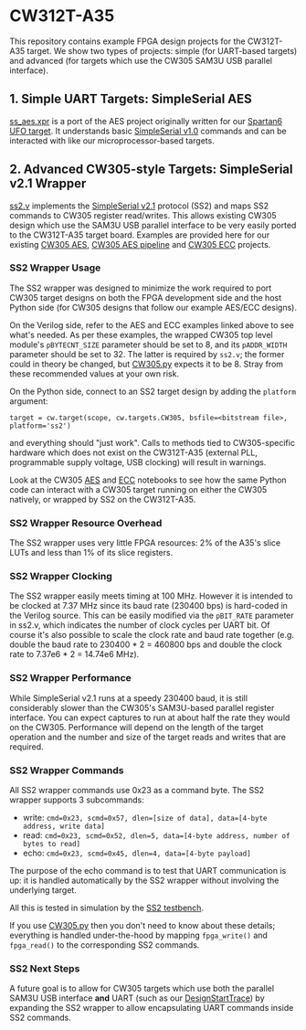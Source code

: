 # CW312T-A35
This repository contains example FPGA design projects for the CW312T-A35
target. We show two types of projects: simple (for UART-based targets) and
advanced (for targets which use the CW305 SAM3U USB parallel interface).


## 1. Simple UART Targets: SimpleSerial AES
[ss\_aes.xpr](vivado/ss_aes.xpr) is a port of the AES project originally
written for our [Spartan6 UFO target](../spartan6lx9/). It understands basic
[SimpleSerial
v1.0](https://chipwhisperer.readthedocs.io/en/latest/simpleserial.html#simpleserial-v1-0)
commands and can be interacted with like our microprocessor-based targets.


## 2. Advanced CW305-style Targets: SimpleSerial v2.1 Wrapper
[ss2.v](hdl/ss2.v) implements the [SimpleSerial
v2.1](https://chipwhisperer.readthedocs.io/en/latest/simpleserial.html#simpleserial-v2-1)
protocol (SS2) and maps SS2 commands to CW305 register read/writes. This allows
existing CW305 design which use the SAM3U USB parallel interface to be
very easily ported to the CW312T-A35 target board. Examples are provided
here for our existing [CW305 AES](vivado/ss2_cw305_aes.xpr), [CW305 AES
pipeline](vivado/ss2_cw305_aes_pipelined.xpr) and [CW305
ECC](vivado/ss2_cw305_ecc.xpr) projects.


### SS2 Wrapper Usage
The SS2 wrapper was designed to minimize the work required to port CW305
target designs on both the FPGA development side and the host Python side
(for CW305 designs that follow our example AES/ECC designs). 

On the Verilog side, refer to the AES and ECC examples linked above to see
what's needed. As per these examples, the wrapped CW305 top level module's
`pBYTECNT_SIZE` parameter should be set to 8, and its `pADDR_WIDTH`
parameter should be set to 32. The latter is required by `ss2.v`; the former
could in theory be changed, but
[CW305.py](../../../../software/chipwhisperer/capture/targets/CW305.py)
expects it to be 8. Stray from these recommended values at your own risk.

On the Python side, connect to an SS2 target design by adding the `platform`
argument:

`target = cw.target(scope, cw.targets.CW305, bsfile=<bitstream file>, platform='ss2')`

and everything should "just work". Calls to methods tied to CW305-specific
hardware which does not exist on the CW312T-A35 (external PLL, programmable
supply voltage, USB clocking) will result in warnings.

Look at the CW305 
[AES](https://github.com/newaetech/chipwhisperer-jupyter/blob/master/demos/PA_HW_CW305_1-Attacking_AES_on_an_FPGA.ipynb)
and 
[ECC](https://github.com/newaetech/chipwhisperer-jupyter/blob/master/demos/CW305_ECC/CW305_ECC_part1.ipynb)
notebooks to see how the same Python code can interact with a CW305 target
running on either the CW305 natively, or wrapped by SS2 on the CW312T-A35.


### SS2 Wrapper Resource Overhead
The SS2 wrapper uses very little FPGA resources: 2% of the A35's slice LUTs
and less than 1% of its slice registers.


### SS2 Wrapper Clocking
The SS2 wrapper easily meets timing at 100 MHz. However it is intended to be
clocked at 7.37 MHz since its baud rate (230400 bps) is hard-coded in the
Verilog source.  This can be easily modified via the `pBIT_RATE` parameter
in ss2.v, which indicates the number of clock cycles per UART bit. Of course
it's also possible to scale the clock rate and baud rate together (e.g.
double the baud rate to 230400 * 2 = 460800 bps and double the clock rate to
7.37e6 * 2 = 14.74e6 MHz).


### SS2 Wrapper Performance
While SimpleSerial v2.1 runs at a speedy 230400 baud, it is still
considerably slower than the CW305's SAM3U-based parallel register
interface. You can expect captures to run at about half the rate they would
on the CW305. Performance will depend on the length of the target operation
and the number and size of the target reads and writes that are required.


### SS2 Wrapper Commands
All SS2 wrapper commands use 0x23 as a command byte. The SS2 wrapper
supports 3 subcommands:

* write: `cmd=0x23, scmd=0x57, dlen=[size of data], data=[4-byte address, write data]`
* read: `cmd=0x23, scmd=0x52, dlen=5, data=[4-byte address, number of bytes to read]`
* echo: `cmd=0x23, scmd=0x45, dlen=4, data=[4-byte payload]`

The purpose of the echo command is to test that UART communication is up: it
is handled automatically by the SS2 wrapper without involving the underlying
target.

All this is tested in simulation by the [SS2 testbench](sim/test_ss2.py).

If you use
[CW305.py](../../../../software/chipwhisperer/capture/targets/CW305.py) then
you don't need to know about these details; everything is handled
under-the-hood by mapping `fpga_write()` and `fpga_read()` to the
corresponding SS2 commands.


### SS2 Next Steps
A future goal is to allow for CW305 targets which use both the parallel
SAM3U USB interface **and** UART (such as our
[DesignStartTrace](https://github.com/newaetech/DesignStartTrace)) by
expanding the SS2 wrapper to allow encapsulating UART commands inside SS2
commands.

